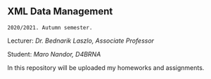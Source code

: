 ## XML Data Management
	2020/2021. Autumn semester.
Lecturer: *Dr. Bednarik Laszlo, Associate Professor*

Student: *Maro Nandor, D4BRNA*

In this repository will be uploaded my homeworks and assignments.
